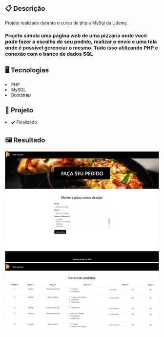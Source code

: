 <h2>📋 Descrição</h2>
<p>Projeto realizado durante o curso de php e MySql da Udemy.</p>
<h3>Projeto simula uma página web de uma pizzaria onde você pode fazer a escolha de seu pedido, realizar o envio e uma tela onde é possível gerenciar o mesmo. Tudo isso utilizando PHP e conexão com o banco de dados SQL</h3>

<h2>🖥️ Tecnologias</h2>
<li>PHP</li>
<li>MySQL</li>
<li>Bootstrap</li>

<h2>🎨 Projeto</h2>
<li>✔️ Finalizado</li>

<h2>🖼️ Resultado</h2>
<img src='https://github.com/Michael-Almeida/pizzaria_joao/blob/main/projeto_finalizado/home1.png' />
<img src='https://github.com/Michael-Almeida/pizzaria_joao/blob/main/projeto_finalizado/home2.png' />
<img src='https://github.com/Michael-Almeida/pizzaria_joao/blob/main/projeto_finalizado/dashboard.png' />
